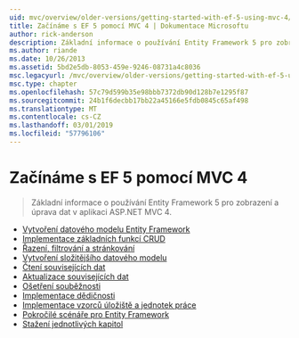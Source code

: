 ```yaml
---
uid: mvc/overview/older-versions/getting-started-with-ef-5-using-mvc-4/index
title: Začínáme s EF 5 pomocí MVC 4 | Dokumentace Microsoftu
author: rick-anderson
description: Základní informace o používání Entity Framework 5 pro zobrazení a úprava dat v aplikaci ASP.NET MVC 4.
ms.author: riande
ms.date: 10/26/2013
ms.assetid: 5bd2e5db-8053-459e-9246-08731a4c8036
msc.legacyurl: /mvc/overview/older-versions/getting-started-with-ef-5-using-mvc-4
msc.type: chapter
ms.openlocfilehash: 57c79d599b35e98bbb7372db90d128b7e1295f87
ms.sourcegitcommit: 24b1f6decbb17bb22a45166e5fdb0845c65af498
ms.translationtype: MT
ms.contentlocale: cs-CZ
ms.lasthandoff: 03/01/2019
ms.locfileid: "57796106"
---
```

<a name="getting-started-with-ef-5-using-mvc-4"></a>Začínáme s EF 5 pomocí MVC 4
====================
> Základní informace o používání Entity Framework 5 pro zobrazení a úprava dat v aplikaci ASP.NET MVC 4.


- [Vytvoření datového modelu Entity Framework](creating-an-entity-framework-data-model-for-an-asp-net-mvc-application.md)
- [Implementace základních funkcí CRUD](implementing-basic-crud-functionality-with-the-entity-framework-in-asp-net-mvc-application.md)
- [Řazení, filtrování a stránkování](sorting-filtering-and-paging-with-the-entity-framework-in-an-asp-net-mvc-application.md)
- [Vytvoření složitějšího datového modelu](creating-a-more-complex-data-model-for-an-asp-net-mvc-application.md)
- [Čtení souvisejících dat](reading-related-data-with-the-entity-framework-in-an-asp-net-mvc-application.md)
- [Aktualizace souvisejících dat](updating-related-data-with-the-entity-framework-in-an-asp-net-mvc-application.md)
- [Ošetření souběžnosti](handling-concurrency-with-the-entity-framework-in-an-asp-net-mvc-application.md)
- [Implementace dědičnosti](implementing-inheritance-with-the-entity-framework-in-an-asp-net-mvc-application.md)
- [Implementace vzorců úložiště a jednotek práce](implementing-the-repository-and-unit-of-work-patterns-in-an-asp-net-mvc-application.md)
- [Pokročilé scénáře pro Entity Framework](advanced-entity-framework-scenarios-for-an-mvc-web-application.md)
- [Stažení jednotlivých kapitol](building-the-ef5-mvc4-chapter-downloads.md)

